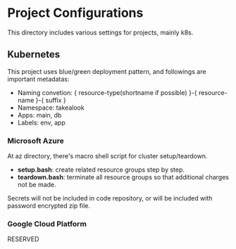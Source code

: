 # Project Configurations
This directory includes various settings for projects, mainly k8s.

## Kubernetes
This project uses blue/green deployment pattern, and followings are important metadatas:

* Naming convetion: { resource-type(shortname if possible) }-{ resource-name }-{ suffix }
* Namespace: takealook
* Apps: main, db
* Labels: env, app

### Microsoft Azure
At az directory, there's macro shell script for cluster setup/teardown.

* <b>setup.bash</b>: create related resource groups step by step.
* <b>teardown.bash</b>: terminate all resource groups so that additional charges not be made.

Secrets will not be included in code repository, or will be included with password encrypted zip file.

### Google Cloud Platform
RESERVED